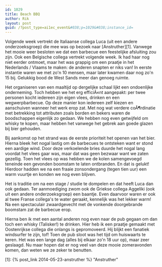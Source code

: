 ```yaml
---
id: 1029
title: Beach BBQ
author: Rik
layout: post
guid: /?post_type=ai1ec_event&#038;p=1029&#038;instance_id=
---
```

Volgende week vertrekt de Italiaanse collega Luca (uit een andere onderzoeksgroep) die mee was op bezoek naar [Anstruther][1]. Vanwege het mooie weer besloten we dat een barbecue een feestelijke afsluiting zou zijn. Ook een Belgische collega vertrekt volgende week. Ik had haar nog niet eerder ontmoet, maar het was grappig om een praatje in het Nederlands / Vlaams te maken: de anderen snapten er niks van! In eerste instantie waren we met zo'n 10 mensen, maar later kwamen daar nog zo'n 15 bij. Gelukkig bood de West Sands meer dan genoeg ruimte.

Het organiseren van een maaltijd op dergelijke schaal lijkt een ondoenlijke onderneming. Toch hebben we het erg efficiÃ«nt aangepakt: per twee personen kocht iedereen zijn eigen vlees, drinken en een wegwerpbarbecue. Op deze manier kon iedereen zelf kiezen en aanschuiven wanneer het werk erop zat. Met nog wat verdere coÃ¶rdinatie met betrekking tot attributen zoals borden en bekers waren de boodschappen eigenlijk zo gedaan. We hebben nog even getwijfeld om whisky te kopen, maar hebben het vanwege het gebrek aan goede glazen bij bier gehouden.

Bij aankomst op het strand was de eerste prioriteit het openen van het bier. Hierna bleek het nogal lastig om de barbecues te ontsteken want er stond een aardige wind. Door deze verkoelende bries duurde het nogal lang voordat het vlees gaar was, maar dat was geen bezwaar want we zaten gezellig. Toen het vlees op was hebben we de kolen samengevoegd teneinde een gevonden boomstam te laten ontbranden. En dat is gelukt! Hierdoor hadden we na een fraaie zonsondergang (tegen tien uur) een warm vuurtje en konden we nog even blijven.

Het is traditie om na een stage / studie te dompelen en dat heeft Luca dan ook gedaan. Ter aanmoediging zwom ook de Griekse collega Aggeliki (ook uit een andere onderzoeksgroep) een baantje. Even daarvoor waren er ook al twee Franse collega's te water geraakt, kennelijk was het lekker warm! Na een spectaculair zwaardgevecht met de vonkende doorgebrande boomstam zat de barbecue erop.

Hierna ben ik met een aantal anderen nog even naar de pub gegaan om dan toch een whisky (Talisker!) te drinken. Hier heb ik een praatje gemaakt met Oostenrijkse collega die onlangs is gepromoveerd. Hij blijkt een fanatiek windsurfer te zijn, tof! Toen de pub sloot was het tijd om huiswaarts te keren. Het was een lange dag (alles bij elkaar zo'n 18 uur op), maar zeer geslaagd. Nu maar hopen dat er nog veel van deze mooie zomeravonden komen, dan weten we ze zeker te benutten.

 [1]: {% post_link 2014-05-23-anstruther %} "Anstruther"
